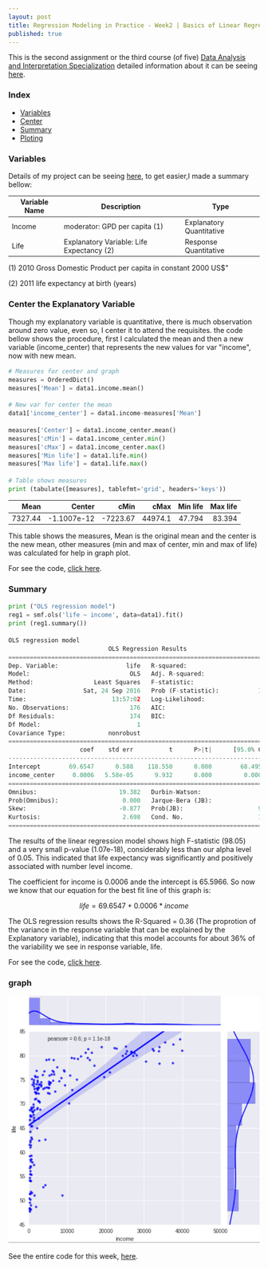 ```yaml
---
layout: post
title: Regression Modeling in Practice - Week2 | Basics of Linear Regression
published: true
---
```


This is the second assignment or the third course (of five)
[Data Analysis and Interpretation Specialization](https://www.coursera.org/specializations/data-analysis)
detailed information about it can be seeing [here](https://www.coursera.org/learn/data-visualization#).

### Index
+ [Variables](#variables)
+ [Center](#center)
+ [Summary](#summary)
+ [Ploting](#plot)

### <a name = "variables"></a>Variables

Details of my project can be seeing
[here](https://sidon.github.io/data-visualization-week1/), to get easier,I made a summary bellow:

|Variable Name|Description|Type|
|-------------|-----------|----|
|Income       |moderator: GPD per capita (1)|Explanatory Quantitative|
|Life         |Explanatory Variable: Life Expectancy (2)|Response Quantitative|

(1) 2010 Gross Domestic Product per capita in constant 2000 US$"

(2) 2011 life expectancy at birth (years)

### <a name = "center"></a>Center the Explanatory Variable
Though my explanatory variable is quantitative, there is much observation around
zero value, even so,  I center it to attend the requisites. the code bellow shows
the procedure, first I calculated the mean  and then a new variable (income_center)
that represents the new values for var "income", now with new mean.

```python
# Measures for center and graph
measures = OrderedDict()
measures['Mean'] = data1.income.mean()

# New var for center the mean
data1['income_center'] = data1.income-measures['Mean']

measures['Center'] = data1.income_center.mean()
measures['cMin'] = data1.income_center.min()
measures['cMax'] = data1.income_center.max()
measures['Min life'] = data1.life.min()
measures['Max life'] = data1.life.max()

# Table shows measures
print (tabulate([measures], tablefmt='grid', headers='keys'))
```

|    Mean |      Center |     cMin |    cMax |   Min life |   Max life |
|--------:|------------:|---------:|--------:|-----------:|-----------:|
| 7327.44 | -1.1007e-12 | -7223.67 | 44974.1 |     47.794 |     83.394 |

This table shows the measures, Mean is the original mean and the center is the new mean, other measures (min and max of center, min and max of life) was calculated for help in graph plot.

For see the code,  [click here](https://github.com/Sidon/Sidon.github.io/blob/master/_posts/bregession-w2-2.ipynb).

### <a name = "summary">Summary

```python
print ("OLS regression model")
reg1 = smf.ols('life ~ income', data=data1).fit()
print (reg1.summary())

OLS regression model
                            OLS Regression Results                            
==============================================================================
Dep. Variable:                   life   R-squared:                       0.362
Model:                            OLS   Adj. R-squared:                  0.358
Method:                 Least Squares   F-statistic:                     98.65
Date:                Sat, 24 Sep 2016   Prob (F-statistic):           1.07e-18
Time:                        13:57:02   Log-Likelihood:                -610.14
No. Observations:                 176   AIC:                             1224.
Df Residuals:                     174   BIC:                             1231.
Df Model:                           1                                         
Covariance Type:            nonrobust                                         
=================================================================================
                    coef    std err          t      P>|t|      [95.0% Conf. Int.]
---------------------------------------------------------------------------------
Intercept        69.6547      0.588    118.550      0.000        68.495    70.814
income_center     0.0006   5.58e-05      9.932      0.000         0.000     0.001
==============================================================================
Omnibus:                       19.382   Durbin-Watson:                   1.948
Prob(Omnibus):                  0.000   Jarque-Bera (JB):               23.222
Skew:                          -0.877   Prob(JB):                     9.06e-06
Kurtosis:                       2.698   Cond. No.                     1.05e+04
==============================================================================
```

The results of the linear regression model shows high F-statistic (98.05) and
a very small p-value (1.07e-18), considerably less than our alpha level of 0.05.
This indicated that life expectancy was significantly and positively associated
with number level income.

The coefficient for income is 0.0006 ande the intercept is 65.5966.
So now we know that our equation for the best fit line of this graph is:

```math
life = 69.6547 + 0.0006 * income
```

The OLS regression results shows the R-Squared = 0.36 (The proprotion of the
variance in the response variable that can be explained by the Explanatory
variable), indicating that this model accounts for about 36% of the variability
we see in response variable, life.

For see the code,  [click here](https://github.com/Sidon/Sidon.github.io/blob/master/_posts/bregession-w2-2.ipynb).

### <a name = "plot">graph

![plot](/images/joinplot1.png)


See the entire code for this week,  [here](https://github.com/Sidon/Sidon.github.io/blob/master/_posts/bregession-w2-2.ipynb).
